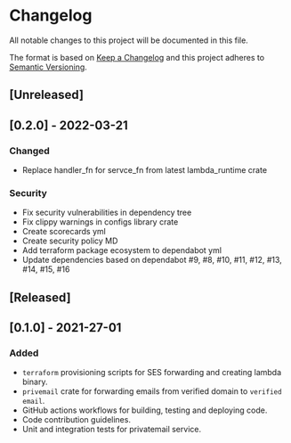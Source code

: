 # Changelog
All notable changes to this project will be documented in this file.

The format is based on [Keep a Changelog](http://keepachangelog.com/en/1.0.0/)
and this project adheres to [Semantic Versioning](https://semver.org/spec/v2.0.0.html).


## [Unreleased]

## [0.2.0] - 2022-03-21

### Changed

- Replace handler_fn for servce_fn from latest lambda_runtime crate

### Security

- Fix security vulnerabilities in dependency tree
- Fix clippy warnings in configs library crate
- Create scorecards yml
- Create security policy MD
- Add terraform package ecosystem to dependabot yml
- Update dependencies based on dependabot #9, #8, #10, #11, #12, #13, #14, #15, #16


## [Released]

## [0.1.0] - 2021-27-01

### Added

- `terraform` provisioning scripts for SES forwarding and creating lambda binary.
- `privemail` crate for forwarding emails from verified domain to `verified email`.
- GitHub actions workflows for building, testing and deploying code.
- Code contribution guidelines.
- Unit and integration tests for privatemail service.
